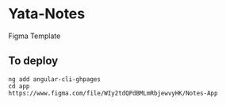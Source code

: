 # Yata-Notes


Figma Template 

## To deploy
```
ng add angular-cli-ghpages
cd app
https://www.figma.com/file/WIy2tdQPdBMLmRbjewvyHK/Notes-App
```


